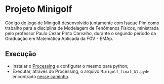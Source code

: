 # Projeto Minigolf

Código do jogo de Minigolf desenvolvido juntamente com Isaque Pim como trabalho para a disciplina de Modelagem de Fenômenos Físicos, ministrada pelo professor Paulo Cezar Pinto Carvalho, durante o segundo período da Graduação em Matemática Aplicada da FGV - EMAp.

## Execução

* Instalar o [Processing](https://processing.org) e configurar o mesmo para python;
* Executar, através do Processing, o arquivo `Minigolf_final_A1.pyde` encontrado [nesse caminho](https://github.com/IgorMichels/Projeto_Minigolf/tree/master/Minigolf_final_A1).
